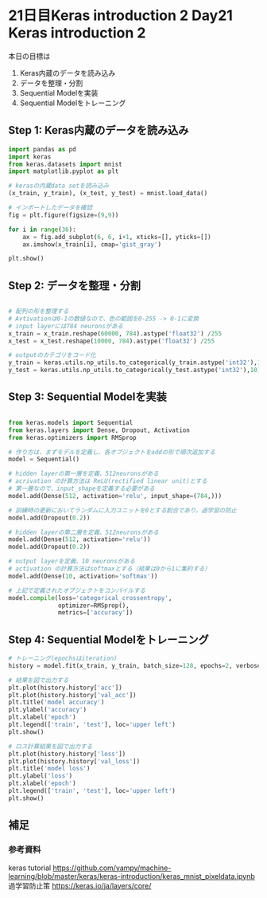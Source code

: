 # 21日目Keras introduction 2 Day21 Keras introduction 2

本日の目標は
1. Keras内蔵のデータを読み込み
2. データを整理・分割
3. Sequential Modelを実装
4. Sequential Modelをトレーニング

## Step 1: Keras内蔵のデータを読み込み
```python
import pandas as pd
import keras
from keras.datasets import mnist
import matplotlib.pyplot as plt

# kerasの内蔵data setを読み込み
(x_train, y_train), (x_test, y_test) = mnist.load_data()

# インポートしたデータを確認
fig = plt.figure(figsize=(9,9))

for i in range(36):
    ax = fig.add_subplot(6, 6, i+1, xticks=[], yticks=[])
    ax.imshow(x_train[i], cmap='gist_gray')

plt.show()
```

## Step 2: データを整理・分割
```python

# 配列の形を整理する
# Avtivationは0-1の数値なので、色の範囲を0-255 -> 0-1に変換
# input layerには784 neuronsがある
x_train = x_train.reshape(60000, 784).astype('float32') /255
x_test = x_test.reshape(10000, 784).astype('float32') /255

# outputのカテゴリをコード化
y_train = keras.utils.np_utils.to_categorical(y_train.astype('int32'),10)
y_test = keras.utils.np_utils.to_categorical(y_test.astype('int32'),10)

```

## Step 3: Sequential Modelを実装
```python

from keras.models import Sequential
from keras.layers import Dense, Dropout, Activation
from keras.optimizers import RMSprop

# 作り方は、まずモデルを定義し、各オブジェクトをaddの形で順次追加する
model = Sequential()

# hidden layerの第一層を定義、512neuronsがある
# acrivation の計算方法は ReLU(rectified linear unit)とする
# 第一層なので、input_shapeを定義する必要がある
model.add(Dense(512, activation='relu', input_shape=(784,)))

# 訓練時の更新においてランダムに入力ユニットを0とする割合であり，過学習の防止
model.add(Dropout(0.2))

# hidden layerの第二層を定義、512neuronsがある
model.add(Dense(512, activation='relu'))
model.add(Dropout(0.2))

# output layerを定義、10 neuronsがある
# activation の計算方法はsoftmaxとする（結果は0から1に集約する）
model.add(Dense(10, activation='softmax'))

# 上記で定義されたオブジェクトをコンパイルする
model.compile(loss='categorical_crossentropy',
              optimizer=RMSprop(),
              metrics=['accuracy'])
```

## Step 4: Sequential Modelをトレーニング
```python
# トレーニング(epochsはiteration)
history = model.fit(x_train, y_train, batch_size=128, epochs=2, verbose=1, validation_data=(x_test, y_test))

# 結果を図で出力する
plt.plot(history.history['acc'])
plt.plot(history.history['val_acc'])
plt.title('model accuracy')
plt.ylabel('accuracy')
plt.xlabel('epoch')
plt.legend(['train', 'test'], loc='upper left')
plt.show()

# ロス計算結果を図で出力する
plt.plot(history.history['loss'])
plt.plot(history.history['val_loss'])
plt.title('model loss')
plt.ylabel('loss')
plt.xlabel('epoch')
plt.legend(['train', 'test'], loc='upper left')
plt.show()

```

## 補足

### 参考資料
keras tutorial https://github.com/yampy/machine-learning/blob/master/keras/keras-introduction/keras_mnist_pixeldata.ipynb  
過学習防止策 https://keras.io/ja/layers/core/  

